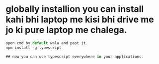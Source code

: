 # globally installion you can install kahi bhi laptop me kisi bhi drive me jo ki pure laptop me chalega.
```javascript
open cmd by default wala and past it.
npm install -g typescript

## now you can use typescript everywhere in your applications.
```